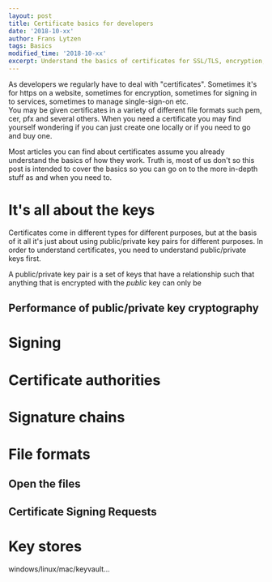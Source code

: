 ```yaml
---
layout: post
title: Certificate basics for developers
date: '2018-10-xx'
author: Frans Lytzen
tags: Basics
modified_time: '2018-10-xx'
excerpt: Understand the basics of certificates for SSL/TLS, encryption, authentication and more
---
```

As developers we regularly have to deal with "certificates". Sometimes it's for https on a website, sometimes for encryption, sometimes for signing in to services, sometimes to manage single-sign-on etc.  
You may be given certificates in a variety of different file formats such pem, cer, pfx and several others. When you need a certificate you may find yourself wondering if you can just create one locally or if you need to go and buy one.  

Most articles you can find about certificates assume you already understand the basics of how they work. Truth is, most of us don't so this post is intended to cover the basics so you can go on to the more in-depth stuff as and when you need to.  

# It's all about the keys
Certificates come in different types for different purposes, but at the basis of it all it's just about using public/private key pairs for different purposes. In order to understand certificates, you need to understand public/private keys first.

A public/private key pair is a set of keys that have a relationship such that anything that is encrypted with the *public* key can only be 



## Performance of public/private key cryptography

# Signing

# Certificate authorities

# Signature chains

# File formats

## Open the files

## Certificate Signing Requests

# Key stores
windows/linux/mac/keyvault...